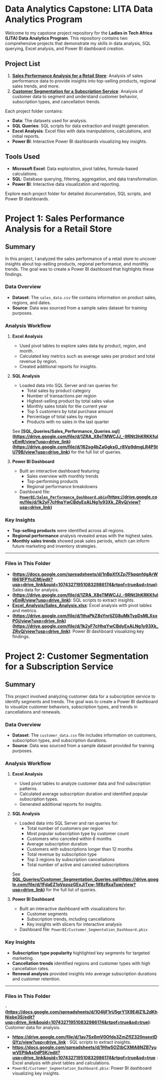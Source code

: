 # Data Analytics Capstone: LITA Data Analytics Program

Welcome to my capstone project repository for the **Ladies in Tech Africa (LITA) Data Analytics Program**. This repository contains two comprehensive projects that demonstrate my skills in data analysis, SQL querying, Excel analysis, and Power BI dashboard creation.

## Project List

1. **[Sales Performance Analysis for a Retail Store](https://docs.google.com/spreadsheets/d/1nBpXfXZp7FbpqnfdgArWI661lFPYcjCM/edit?usp=drive_link&ouid=107432719510832986174&rtpof=true&sd=true)**: Analysis of sales performance data to provide insights into top-selling products, regional sales trends, and more.
2. **[Customer Segmentation for a Subscription Service](https://docs.google.com/spreadsheets/d/1O4IjF1rU5grY1X9E4lZ1L2dKhNisbe3S/edit?usp=drive_link&ouid=107432719510832986174&rtpof=true&sd=true)**: Analysis of customer data to segment and understand customer behavior, subscription types, and cancellation trends.

Each project folder contains:
- **Data**: The datasets used for analysis.
- **SQL Queries**: SQL scripts for data extraction and insight generation.
- **Excel Analysis**: Excel files with data manipulations, calculations, and initial reports.
- **Power BI**: Interactive Power BI dashboards visualizing key insights.

## Tools Used
- **Microsoft Excel**: Data exploration, pivot tables, formula-based calculations.
- **SQL**: Database querying, filtering, aggregation, and data transformation.
- **Power BI**: Interactive data visualization and reporting.

Explore each project folder for detailed documentation, SQL scripts, and Power BI dashboards.

# Project 1: Sales Performance Analysis for a Retail Store

## Summary
In this project, I analyzed the sales performance of a retail store to uncover insights about top-selling products, regional performance, and monthly trends. The goal was to create a Power BI dashboard that highlights these findings.

### Data Overview
- **Dataset**: The `sales_data.csv` file contains information on product sales, regions, and dates.
- **Source**: Data was sourced from a sample sales dataset for training purposes.

### Analysis Workflow

1. **Excel Analysis**
   - Used pivot tables to explore sales data by product, region, and month.
   - Calculated key metrics such as average sales per product and total revenue by region.
   - Created additional reports for insights.

2. **SQL Analysis**
   - Loaded data into SQL Server and ran queries for:
     - Total sales by product category
     - Number of transactions per region
     - Highest-selling product by total sales value
     - Monthly sales totals for the current year
     - Top 5 customers by total purchase amount
     - Percentage of total sales by region
     - Products with no sales in the last quarter

   See **[SQL_Queries/Sales_Performance_Queries.sql]
   (https://drive.google.com/file/d/1ZRA_X8eTMWCJJ_-9RNt3hKRKKfulvEmR/view?usp=drive_link) (https://drive.google.com/file/d/162sg4bZaGgksG_r8Vp9dmgLR4PStU79B/view?usp=drive_link)** for the full list of queries.

4. **Power BI Dashboard**
   - Built an interactive dashboard featuring:
     - Sales overview with monthly trends
     - Top-performing products
     - Regional performance breakdowns
   - Dashboard file: **[`PowerBI/Sales_Performance_Dashboard.pbix`](https://drive.google.com/file/d/1thaPkZ8sYnrIjZG8uMkTypDsMLXsxPOj/view?usp=drive_link)(https://drive.google.com/file/d/1k2yF7cHhqYwCBdyExALNg1y93Xk_ZRvQ/view?usp=drive_link)**

### Key Insights
- **Top-selling products** were identified across all regions.
- **Regional performance** analysis revealed areas with the highest sales.
- **Monthly sales trends** showed peak sales periods, which can inform future marketing and inventory strategies.

---

### Files in This Folder
- **(https://docs.google.com/spreadsheets/d/1nBpXfXZp7FbpqnfdgArWI661lFPYcjCM/edit?usp=drive_link&ouid=107432719510832986174&rtpof=true&sd=true)**: Sales data for analysis.
- **(https://drive.google.com/file/d/1ZRA_X8eTMWCJJ_-9RNt3hKRKKfulvEmR/view?usp=drive_link)**: SQL scripts to extract insights.
- **[Excel_Analysis/Sales_Analysis.xlsx](https://docs.google.com/spreadsheets/d/1YYmm-wjep-hxQsIvWPXvbZvjQ_Q-iPff/edit?usp=drive_link&ouid=107432719510832986174&rtpof=true&sd=true)**: Excel analysis with pivot tables and metrics.
- **(https://drive.google.com/file/d/1thaPkZ8sYnrIjZG8uMkTypDsMLXsxPOj/view?usp=drive_link)(https://drive.google.com/file/d/1k2yF7cHhqYwCBdyExALNg1y93Xk_ZRvQ/view?usp=drive_link)**: Power BI dashboard visualizing key findings.

# Project 2: Customer Segmentation for a Subscription Service

## Summary
This project involved analyzing customer data for a subscription service to identify segments and trends. The goal was to create a Power BI dashboard to visualize customer behaviors, subscription types, and trends in cancellations and renewals.

### Data Overview
- **Dataset**: The `customer_data.csv` file includes information on customers, subscription types, and subscription durations.
- **Source**: Data was sourced from a sample dataset provided for training purposes.

### Analysis Workflow

1. **Excel Analysis**
   - Used pivot tables to analyze customer data and find subscription patterns.
   - Calculated average subscription duration and identified popular subscription types.
   - Generated additional reports for insights.

2. **SQL Analysis**
   - Loaded data into SQL Server and ran queries for:
     - Total number of customers per region
     - Most popular subscription type by customer count
     - Customers who canceled within 6 months
     - Average subscription duration
     - Customers with subscriptions longer than 12 months
     - Total revenue by subscription type
     - Top 3 regions by subscription cancellations
     - Total number of active and canceled subscriptions

   See **[SQL_Queries/Customer_Segmentation_Queries.sql](https://drive.google.com/file/d/1av7Sx6mV0Ofds3ZmZfIZ320nsextDQYz/view?usp=drive_link)(https://drive.google.com/file/d/1FdaEZ1oVpzozGExJiTxw-1lf8zRxaTuw/view?usp=drive_link)** for the full list of queries.

3. **Power BI Dashboard**
   - Built an interactive dashboard with visualizations for:
     - Customer segments
     - Subscription trends, including cancellations
     - Key insights with slicers for interactive analysis
   - Dashboard file: `PowerBI/Customer_Segmentation_Dashboard.pbix`

### Key Insights
- **Subscription type popularity** highlighted key segments for targeted marketing.
- **Cancellation trends** identified regions and customer types with high cancellation rates.
- **Renewal analysis** provided insights into average subscription durations and customer retention.

---

### Files in This Folder
-**(https://docs.google.com/spreadsheets/d/1O4IjF1rU5grY1X9E4lZ1L2dKhNisbe3S/edit?usp=drive_link&ouid=107432719510832986174&rtpof=true&sd=true)**: Customer data for analysis.
- **https://drive.google.com/file/d/1av7Sx6mV0Ofds3ZmZfIZ320nsextDQYz/view?usp=drive_link** : SQL scripts to extract insights.
- **https://docs.google.com/spreadsheets/d/1HIwSOZtbCXMA8NZB7yuwVEPibAs0dPSK/edit?usp=drive_link&ouid=107432719510832986174&rtpof=true&sd=true** : Excel analysis with pivot tables and calculations.
- `PowerBI/Customer_Segmentation_Dashboard.pbix`: Power BI dashboard visualizing key insights.

